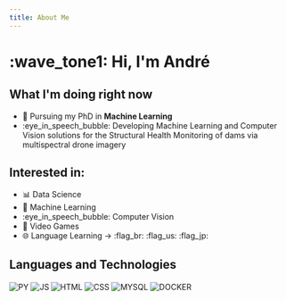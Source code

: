 ```yaml
---
title: About Me
---
```


# :wave_tone1: Hi, I'm André

## What I'm doing right now

- :telescope: Pursuing my PhD in **Machine Learning**
- :eye_in_speech_bubble: Developing Machine Learning and Computer Vision solutions for the Structural Health Monitoring of dams via multispectral drone imagery

## Interested in:

<div class="grid cards" markdown>

- :bar_chart:  Data Science
- :robot:  Machine Learning
- :eye_in_speech_bubble:  Computer Vision
- :space_invader:  Video Games
- :globe_with_meridians:  Language Learning → :flag_br:  :flag_us:  :flag_jp: 

</div>



## Languages and Technologies

<div class="grid cards" markdown>
 <img align="center" alt="PY" src="https://img.shields.io/badge/Python-14354C?style=for-the-badge&logo=python&logoColor=white"> 
 <img align="center" alt="JS" src="https://img.shields.io/badge/JavaScript-F7DF1E?style=for-the-badge&logo=javascript&logoColor=black">
 <img align="center" alt="HTML" src="https://img.shields.io/badge/HTML5-E34F26?style=for-the-badge&logo=html5&logoColor=white">
 <img align="center" alt="CSS" src="https://img.shields.io/badge/CSS3-1572B6?style=for-the-badge&logo=css3&logoColor=white">
 <img align="center" alt="MYSQL" src="https://img.shields.io/badge/MySQL-14354C?style=for-the-badge&logo=mysql&logoColor=white">
 <img align="center" alt="DOCKER" src="https://img.shields.io/badge/docker-230db7?style=for-the-badge&logo=docker&logoColor=white">  
</div>

